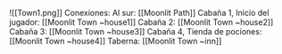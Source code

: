 ![[Town1.png]]
Conexiones:
Al sur: [[Moonlit Path]]
Cabaña 1, Inicio del jugador: [[Moonlit Town ~house1]]
Cabaña 2: [[Moonlit Town ~house2]]
Cabaña 3: [[Moonlit Town ~house3]]
Cabaña 4, Tienda de pociones: [[Moonlit Town ~house4]]
Taberna: [[Moonlit Town ~inn]]